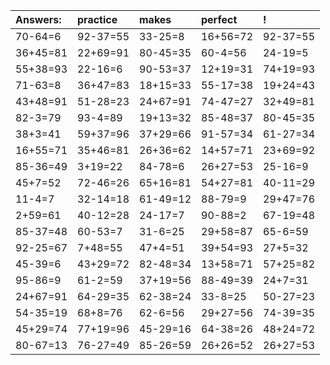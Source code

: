 | Answers: | practice | makes | perfect | ! |
| :--- | :--- | :--- | :--- | :--- |
| 70-64=6 | 92-37=55 | 33-25=8 | 16+56=72 | 92-37=55 | 
| 36+45=81 | 22+69=91 | 80-45=35 | 60-4=56 | 24-19=5 | 
| 55+38=93 | 22-16=6 | 90-53=37 | 12+19=31 | 74+19=93 | 
| 71-63=8 | 36+47=83 | 18+15=33 | 55-17=38 | 19+24=43 | 
| 43+48=91 | 51-28=23 | 24+67=91 | 74-47=27 | 32+49=81 | 
| 82-3=79 | 93-4=89 | 19+13=32 | 85-48=37 | 80-45=35 | 
| 38+3=41 | 59+37=96 | 37+29=66 | 91-57=34 | 61-27=34 | 
| 16+55=71 | 35+46=81 | 26+36=62 | 14+57=71 | 23+69=92 | 
| 85-36=49 | 3+19=22 | 84-78=6 | 26+27=53 | 25-16=9 | 
| 45+7=52 | 72-46=26 | 65+16=81 | 54+27=81 | 40-11=29 | 
| 11-4=7 | 32-14=18 | 61-49=12 | 88-79=9 | 29+47=76 | 
| 2+59=61 | 40-12=28 | 24-17=7 | 90-88=2 | 67-19=48 | 
| 85-37=48 | 60-53=7 | 31-6=25 | 29+58=87 | 65-6=59 | 
| 92-25=67 | 7+48=55 | 47+4=51 | 39+54=93 | 27+5=32 | 
| 45-39=6 | 43+29=72 | 82-48=34 | 13+58=71 | 57+25=82 | 
| 95-86=9 | 61-2=59 | 37+19=56 | 88-49=39 | 24+7=31 | 
| 24+67=91 | 64-29=35 | 62-38=24 | 33-8=25 | 50-27=23 | 
| 54-35=19 | 68+8=76 | 62-6=56 | 29+27=56 | 74-39=35 | 
| 45+29=74 | 77+19=96 | 45-29=16 | 64-38=26 | 48+24=72 | 
| 80-67=13 | 76-27=49 | 85-26=59 | 26+26=52 | 26+27=53 | 
